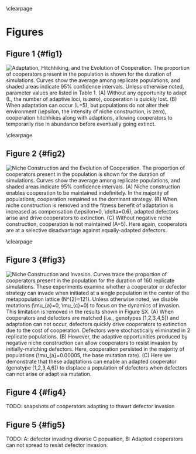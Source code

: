 \clearpage

# Figures

## Figure 1 {#fig1}

![**Adaptation, Hitchhiking, and the Evolution of Cooperation.** The proportion of cooperators present in the population is shown for the duration of simulations. Curves show the average among replicate populations, and shaded areas indicate 95% confidence intervals. Unless otherwise noted, parameter values are listed in [Table 1](#tables). (**A**) Without any opportunity to adapt ($L$, the number of adaptive loci, is zero), cooperation is quickly lost. (**B**) When adaptation can occur ($L=5$), but populations do not alter their environment ($\epsilon$, the intensity of niche construction, is zero), cooperation hitchhikes along with adaptions, allowing cooperators to temporarily rise in abundance before eventually going extinct.](../figures/Figure1.png)

\clearpage


## Figure 2 {#fig2}

![**Niche Construction and the Evolution of Cooperation.** The proportion of cooperators present in the population is shown for the duration of simulations. Curves show the average among replicate populations, and shaded areas indicate 95% confidence intervals. (**A**) Niche construction enables cooperation to be maintained indefinitely. In the majority of populations, cooperation remained as the dominant strategy. (**B**) When niche construction is removed and the fitness benefit of adaptation is increased as compensation ($\epsilon=0$, $\delta=0.6$), adapted defectors arise and drive cooperators to extinction. (**C**) Without negative niche construction, cooperation is not maintained ($A=5$). Here again, cooperators are at a selective disadvantage against equally-adapted defectors.](../figures/Figure2.png)

\clearpage


## Figure 3 {#fig3}

![**Niche Construction and Invasion.** Curves trace the proportion of cooperators present in the population for the duration of 160 replicate simulations. These experiments examine whether a cooperator or defector strategy can invade when initiated at a single population in the center of the metapopulation lattice ($N^{2}=121$). Unless otherwise noted, we disable mutations ($\mu_{a}=0, \mu_{c}=0$) to focus on the dynamics of invasion. This limitation is removed in the results shown in Figure SX. (**A**) When cooperators and defectors are matched (i.e., genotypes [1,2,3,4,5]) and adaptation can not occur, defectors quickly drive cooperators to extinction due to the cost of cooperation. Defectors were stochastically eliminated in 2 replicate populations. (**B**)
However, the adaptive opportunities produced by negative niche construction can allow cooperators to resist invasion by initially-matching defectors. Here, cooperation persisted in the majority of populations ($\mu_{a}=0.00005$, the base mutation rate). (**C**) Here we demonstrate that these adaptations can enable an adapted cooperator (genotype [1,2,3,4,*6*]) to displace a population of defectors when defectors can not arise or adapt via mutation.](../figures/Figure3.png)


## Figure 4 {#fig4}

TODO: snapshots of cooperators adapting to thwart defector invasion

## Figure 5 {#fig5}

TODO: A: defector invading diverse C popuation, B: Adapted cooperators can not spread to resist defector invasion.

